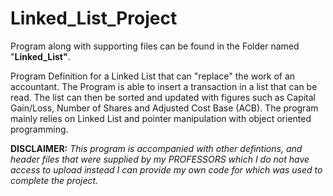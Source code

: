 # Linked_List_Project

Program along with supporting files can be found in the Folder named "**Linked_List"**.

Program Definition for a Linked List that can "replace" the work of an accountant. The Program is able to insert a transaction in a list that can be read. The list can then be sorted and updated with figures such as Capital Gain/Loss, Number of Shares and Adjusted Cost Base (ACB). The program mainly relies on Linked List and pointer manipulation with object oriented programming. 

**DISCLAIMER:** *This program is accompanied with other defintions, and header files that were supplied by my PROFESSORS which I do not have access to upload instead I can provide my own code for which was used to complete the project.*
